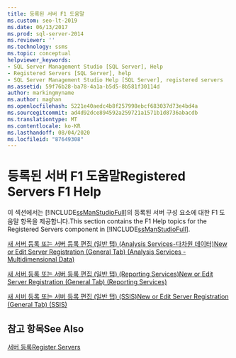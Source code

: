 ```yaml
---
title: 등록된 서버 F1 도움말
ms.custom: seo-lt-2019
ms.date: 06/13/2017
ms.prod: sql-server-2014
ms.reviewer: ''
ms.technology: ssms
ms.topic: conceptual
helpviewer_keywords:
- SQL Server Management Studio [SQL Server], Help
- Registered Servers [SQL Server], help
- SQL Server Management Studio Help [SQL Server], registered servers
ms.assetid: 59f76b28-ba78-4a1a-b5d5-8b581f30114d
author: markingmyname
ms.author: maghan
ms.openlocfilehash: 5221e40aedc4b8f257998ebcf683037d73e4bd4a
ms.sourcegitcommit: ad4d92dce894592a259721a1571b1d8736abacdb
ms.translationtype: MT
ms.contentlocale: ko-KR
ms.lasthandoff: 08/04/2020
ms.locfileid: "87649308"
---
```

# <a name="registered-servers-f1-help"></a><span data-ttu-id="171b6-102">등록된 서버 F1 도움말</span><span class="sxs-lookup"><span data-stu-id="171b6-102">Registered Servers F1 Help</span></span>
  <span data-ttu-id="171b6-103">이 섹션에서는 [!INCLUDE[ssManStudioFull](../../includes/ssmanstudiofull-md.md)]의 등록된 서버 구성 요소에 대한 F1 도움말 항목을 제공합니다.</span><span class="sxs-lookup"><span data-stu-id="171b6-103">This section contains the F1 Help topics for the Registered Servers component in [!INCLUDE[ssManStudioFull](../../includes/ssmanstudiofull-md.md)].</span></span>  
  
 [<span data-ttu-id="171b6-104">새 서버 등록 또는 서버 등록 편집 &#40;일반 탭&#41; &#40;Analysis Services-다차원 데이터&#41;</span><span class="sxs-lookup"><span data-stu-id="171b6-104">New or Edit Server Registration &#40;General Tab&#41; &#40;Analysis Services - Multidimensional Data&#41;</span></span>](../../database-engine/new-edit-server-registration-analysis-services-multidimensional-data.md)  
  
 [<span data-ttu-id="171b6-105">새 서버 등록 또는 서버 등록 편집 &#40;일반 탭&#41; &#40;Reporting Services&#41;</span><span class="sxs-lookup"><span data-stu-id="171b6-105">New or Edit Server Registration &#40;General Tab&#41; &#40;Reporting Services&#41;</span></span>](../../database-engine/new-or-edit-server-registration-general-tab-reporting-services.md)  
  
 [<span data-ttu-id="171b6-106">새 서버 등록 또는 서버 등록 편집 &#40;일반 탭&#41; &#40;SSIS&#41;</span><span class="sxs-lookup"><span data-stu-id="171b6-106">New or Edit Server Registration &#40;General Tab&#41; &#40;SSIS&#41;</span></span>](../../database-engine/new-or-edit-server-registration-general-tab-ssis.md)  
  
## <a name="see-also"></a><span data-ttu-id="171b6-107">참고 항목</span><span class="sxs-lookup"><span data-stu-id="171b6-107">See Also</span></span>  
 [<span data-ttu-id="171b6-108">서버 등록</span><span class="sxs-lookup"><span data-stu-id="171b6-108">Register Servers</span></span>](register-servers.md)  
  
  
